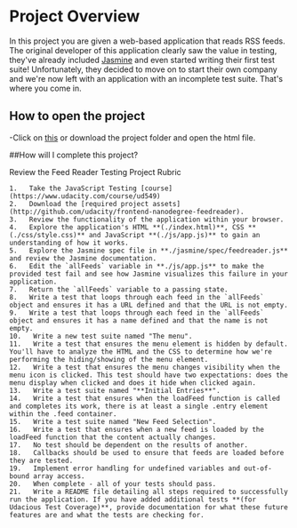 # Project Overview

In this project you are given a web-based application that reads RSS feeds. The original developer of this application clearly saw the value in testing, they've already included [Jasmine](http://jasmine.github.io/) and even started writing their first test suite! Unfortunately, they decided to move on to start their own company and we're now left with an application with an incomplete test suite. That's where you come in.


## How to open the project
-Click on [this](https://gfm-r.github.io/frontend-nanodegree-feedreader/) or download the project folder and open the html file.


##How will I complete this project?

Review the Feed Reader Testing Project Rubric

    1.   Take the JavaScript Testing [course](https://www.udacity.com/course/ud549)
    2.   Download the [required project assets](http://github.com/udacity/frontend-nanodegree-feedreader).
    3.   Review the functionality of the application within your browser.
    4.   Explore the application's HTML **(./index.html)**, CSS **(./css/style.css)** and JavaScript **(./js/app.js)** to gain an understanding of how it works.
    5.   Explore the Jasmine spec file in **./jasmine/spec/feedreader.js** and review the Jasmine documentation.
    6.   Edit the `allFeeds` variable in **./js/app.js** to make the provided test fail and see how Jasmine visualizes this failure in your application.
    7.   Return the `allFeeds` variable to a passing state.
    8.   Write a test that loops through each feed in the `allFeeds` object and ensures it has a URL defined and that the URL is not empty.
    9.   Write a test that loops through each feed in the `allFeeds` object and ensures it has a name defined and that the name is not empty.
    10.   Write a new test suite named "The menu".
    11.   Write a test that ensures the menu element is hidden by default. You'll have to analyze the HTML and the CSS to determine how we're performing the hiding/showing of the menu element.
    12.   Write a test that ensures the menu changes visibility when the menu icon is clicked. This test should have two expectations: does the menu display when clicked and does it hide when clicked again.
    13.   Write a test suite named "**Initial Entries**".
    14.   Write a test that ensures when the loadFeed function is called and completes its work, there is at least a single .entry element within the .feed container.
    15.   Write a test suite named "New Feed Selection".
    16.   Write a test that ensures when a new feed is loaded by the loadFeed function that the content actually changes.
    17.   No test should be dependent on the results of another.
    18.   Callbacks should be used to ensure that feeds are loaded before they are tested.
    19.   Implement error handling for undefined variables and out-of-bound array access.
    20.   When complete - all of your tests should pass.
    21.   Write a README file detailing all steps required to successfully run the application. If you have added additional tests **(for Udacious Test Coverage)**, provide documentation for what these future features are and what the tests are checking for.
